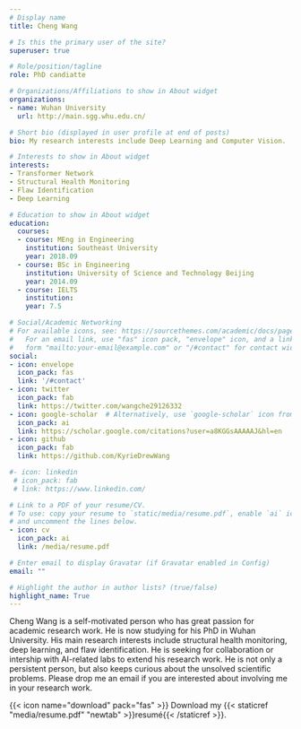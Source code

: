 ```yaml
---
# Display name
title: Cheng Wang

# Is this the primary user of the site?
superuser: true

# Role/position/tagline
role: PhD candiatte

# Organizations/Affiliations to show in About widget
organizations:
- name: Wuhan University
  url: http://main.sgg.whu.edu.cn/

# Short bio (displayed in user profile at end of posts)
bio: My research interests include Deep Learning and Computer Vision.

# Interests to show in About widget
interests:
- Transformer Network 
- Structural Health Monitoring
- Flaw Identification
- Deep Learning

# Education to show in About widget
education:
  courses:
  - course: MEng in Engineering
    institution: Southeast University
    year: 2018.09
  - course: BSc in Engineering
    institution: University of Science and Technology Beijing
    year: 2014.09
  - course: IELTS
    institution: 
    year: 7.5

# Social/Academic Networking
# For available icons, see: https://sourcethemes.com/academic/docs/page-builder/#icons
#   For an email link, use "fas" icon pack, "envelope" icon, and a link in the
#   form "mailto:your-email@example.com" or "/#contact" for contact widget.
social:
- icon: envelope
  icon_pack: fas
  link: '/#contact'
- icon: twitter
  icon_pack: fab
  link: https://twitter.com/wangche29126332
- icon: google-scholar  # Alternatively, use `google-scholar` icon from `ai` icon pack
  icon_pack: ai
  link: https://scholar.google.com/citations?user=a8KGGsAAAAAJ&hl=en
- icon: github
  icon_pack: fab
  link: https://github.com/KyrieDrewWang

#- icon: linkedin
 # icon_pack: fab
 # link: https://www.linkedin.com/

# Link to a PDF of your resume/CV.
# To use: copy your resume to `static/media/resume.pdf`, enable `ai` icons in `params.toml`, 
# and uncomment the lines below.
- icon: cv
  icon_pack: ai
  link: /media/resume.pdf

# Enter email to display Gravatar (if Gravatar enabled in Config)
email: ""

# Highlight the author in author lists? (true/false)
highlight_name: True
---
```


Cheng Wang is a self-motivated person who has great passion for academic research work. He is now studying for his PhD in Wuhan University. His main research interests include structural health monitoring, deep learning, and flaw identification. He is seeking for collaboration or intership with AI-related labs to extend his research work. He is not only a persistent person, but also keeps curious about the unsolved scientific problems. Please drop me an email if you are interested about involving me in your research work.


{{< icon name="download" pack="fas" >}} Download my {{< staticref "media/resume.pdf" "newtab" >}}resumé{{< /staticref >}}.
